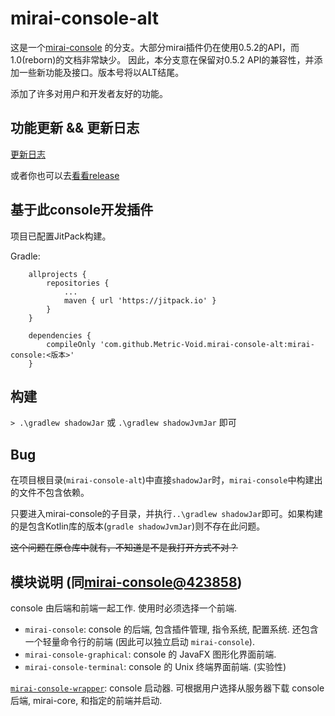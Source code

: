 # mirai-console-alt
这是一个[mirai-console](https://github.com/mamoe/mirai-console) 的分支。大部分mirai插件仍在使用0.5.2的API，而1.0(reborn)的文档非常缺少。
因此，本分支意在保留对0.5.2 API的兼容性，并添加一些新功能及接口。版本号将以ALT结尾。

添加了许多对用户和开发者友好的功能。
## 功能更新 && 更新日志
[更新日志](update-log.md)

或者你也可以去[看看release](https://github.com/Metric-Void/mirai-console-alt/releases)

## 基于此console开发插件
项目已配置JitPack构建。

Gradle:
```$xslt
	allprojects {
		repositories {
			...
			maven { url 'https://jitpack.io' }
		}
	}

	dependencies {
	    compileOnly 'com.github.Metric-Void.mirai-console-alt:mirai-console:<版本>'
	}
```

## 构建
```> .\gradlew shadowJar``` 或 ```.\gradlew shadowJvmJar``` 即可

## Bug
在项目根目录(```mirai-console-alt```)中直接```shadowJar```时，```mirai-console```中构建出的文件不包含依赖。

只要进入mirai-console的子目录，并执行```..\gradlew shadowJar```即可。如果构建的是包含Kotlin库的版本(```gradle shadowJvmJar```)则不存在此问题。

<s>这个问题在原仓库中就有，不知道是不是我打开方式不对？</s>

## 模块说明 (同[mirai-console@423858](https://github.com/mamoe/mirai-console/tree/42385895cda605730a50344eb968b1402828477b))

console 由后端和前端一起工作. 使用时必须选择一个前端.

- `mirai-console`: console 的后端, 包含插件管理, 指令系统, 配置系统. 还包含一个轻量命令行的前端 (因此可以独立启动 `mirai-console`).
- `mirai-console-graphical`: console 的 JavaFX 图形化界面前端.
- `mirai-console-terminal`: console 的 Unix 终端界面前端. (实验性)

[`mirai-console-wrapper`](https://github.com/mamoe/mirai-console-wrapper): console 启动器. 可根据用户选择从服务器下载 console 后端, mirai-core, 和指定的前端并启动.
